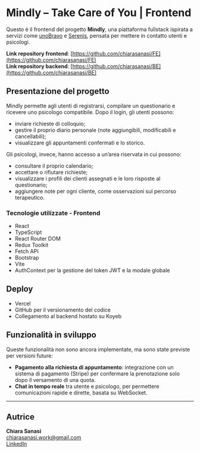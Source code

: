 # Mindly – Take Care of You | Frontend

Questo è il frontend del progetto **Mindly**, una piattaforma fullstack ispirata a servizi come [unoBravo](https://www.unobravo.com/) e [Serenis](https://www.serenis.it/), pensata per mettere in contatto utenti e psicologi.

**Link repository frontend**: [https://github.com/chiarasanasi/FE](https://github.com/chiarasanasi/FE)  
**Link repository backend**: [https://github.com/chiarasanasi/BE](https://github.com/chiarasanasi/BE)

## Presentazione del progetto

Mindly permette agli utenti di registrarsi, compilare un questionario e ricevere uno psicologo compatibile. Dopo il login, gli utenti possono:

- inviare richieste di colloquio;
- gestire il proprio diario personale (note aggiungibili, modificabili e cancellabili);
- visualizzare gli appuntamenti confermati e lo storico.

Gli psicologi, invece, hanno accesso a un’area riservata in cui possono:

- consultare il proprio calendario;
- accettare o rifiutare richieste;
- visualizzare i profili dei clienti assegnati e le loro risposte al questionario;
- aggiungere note per ogni cliente, come osservazioni sul percorso terapeutico.

### Tecnologie utilizzate - Frontend

- React
- TypeScript
- React Router DOM
- Redux Toolkit
- Fetch API
- Bootstrap
- Vite
- AuthContext per la gestione del token JWT e la modale globale

## Deploy

- Vercel
- GitHub per il versionamento del codice
- Collegamento al backend hostato su Koyeb

## Funzionalità in sviluppo

Queste funzionalità non sono ancora implementate, ma sono state previste per versioni future:

- **Pagamento alla richiesta di appuntamento**: integrazione con un sistema di pagamento (Stripe) per confermare la prenotazione solo dopo il versamento di una quota.
- **Chat in tempo reale** tra utente e psicologo, per permettere comunicazioni rapide e dirette, basata su WebSocket.

---

## Autrice

**Chiara Sanasi**  
chiarasanasi.work@gmail.com  
[LinkedIn](https://www.linkedin.com/in/chiarasanasi/)
